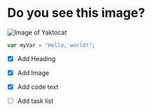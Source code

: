 # Do you see this image?
![Image of Yaktocat](https://octodex.github.com/images/yaktocat.png)
``` javascript
var myVar = "Hello, world!";
```
- [x] Add Heading
- [x] Add Image
- [x] Add code text
- [ ] Add task list
      
